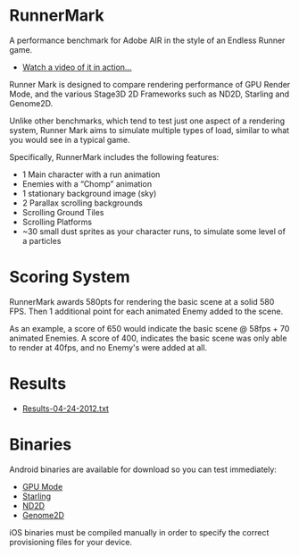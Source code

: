RunnerMark
==========

A performance benchmark for Adobe AIR in the style of an Endless Runner game.

* [Watch a video of it in action...](http://vimeo.com/41065357)

Runner Mark is designed to compare rendering performance of GPU Render Mode, and the various Stage3D 2D Frameworks such as ND2D, Starling and Genome2D.

Unlike other benchmarks, which tend to test just one aspect of a rendering system, Runner Mark aims to simulate multiple types of load, similar to what you would see in a typical game.

Specifically, RunnerMark includes the following features:

* 1 Main character with a run animation
* Enemies with a “Chomp” animation
* 1 stationary background image (sky)
* 2 Parallax scrolling backgrounds
* Scrolling Ground Tiles
* Scrolling Platforms
* ~30 small dust sprites as your character runs, to simulate some level of a particles


Scoring System
==============
RunnerMark awards 580pts for rendering the basic scene at a solid 580 FPS. Then 1 additional point for each animated Enemy added to the scene. 

As an example, a score of 650 would indicate the basic scene @ 58fps + 70 animated Enemies. A score of 400, indicates the basic scene was only able to render at 40fps, and no Enemy's were added at all. 

Results
=======

* [Results-04-24-2012.txt](https://github.com/esDotDev/RunnerMark/blob/master/results/Results-04-24-2012.txt)

Binaries
===============
Android binaries are available for download so you can test immediately:

* [GPU Mode](https://github.com/esDotDev/RunnerMark/blob/master/bin/RunnerMark-GPU.apk?raw=true)
* [Starling](https://github.com/esDotDev/RunnerMark/blob/master/bin/RunnerMark-Starling.apk?raw=true)
* [ND2D](https://github.com/esDotDev/RunnerMark/blob/master/bin/RunnerMark-ND2D.apk?raw=true)
* [Genome2D](https://github.com/esDotDev/RunnerMark/blob/master/bin/RunnerMark-G2DNativeRenderer.apk?raw=true)


iOS binaries must be compiled manually in order to specify the correct provisioning files for your device.